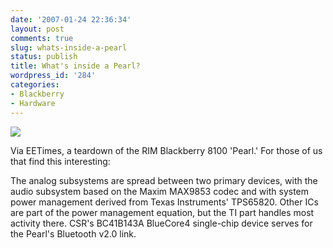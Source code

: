 ```yaml
---
date: '2007-01-24 22:36:34'
layout: post
comments: true
slug: whats-inside-a-pearl
status: publish
title: What's inside a Pearl?
wordpress_id: '284'
categories:
- Blackberry
- Hardware
---
```



[
![](http://www.phfactor.net/wp-pics/DC1459_UTH_PG_42.jpg)
](http://www.embedded.com/showArticle.jhtml?articleID=196902922)

Via EETimes, a teardown of the RIM Blackberry 8100 'Pearl.' For those of us that find this interesting:



> 
 The analog subsystems are spread between two primary devices, with the audio subsystem based on the Maxim MAX9853 codec and with system power management derived from Texas Instruments' TPS65820. Other ICs are part of the power management equation, but the TI part handles most activity there. CSR's BC41B143A BlueCore4 single-chip device serves for the Pearl's Bluetooth v2.0 link.





